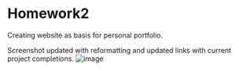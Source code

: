 # Homework2

Creating website as basis for personal portfolio.

Screenshot updated with reformatting and updated links with current project completions.
![image](https://user-images.githubusercontent.com/101309406/162553145-731cc7e8-7812-4eeb-af6a-3b552efeb216.png)
